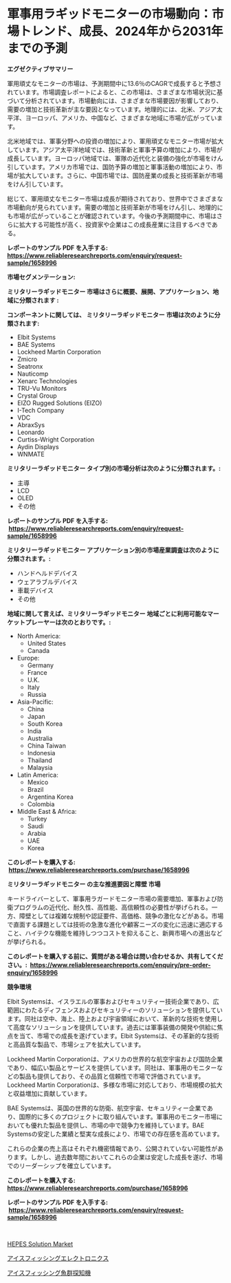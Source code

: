 <p><h1>軍事用ラギッドモニターの市場動向：市場トレンド、成長、2024年から2031年までの予測</h1></p><p><strong>エグゼクティブサマリー</strong></p>
<p><p>軍用頑丈なモニターの市場は、予測期間中に13.6％のCAGRで成長すると予想されています。市場調査レポートによると、この市場は、さまざまな市場状況に基づいて分析されています。市場動向には、さまざまな市場要因が影響しており、需要の増加と技術革新が主な要因となっています。地理的には、北米、アジア太平洋、ヨーロッパ、アメリカ、中国など、さまざまな地域に市場が広がっています。</p><p>北米地域では、軍事分野への投資の増加により、軍用頑丈なモニター市場が拡大しています。アジア太平洋地域では、技術革新と軍事予算の増加により、市場が成長しています。ヨーロッパ地域では、軍隊の近代化と装備の強化が市場をけん引しています。アメリカ市場では、国防予算の増加と軍事活動の増加により、市場が拡大しています。さらに、中国市場では、国防産業の成長と技術革新が市場をけん引しています。</p><p>総じて、軍用頑丈なモニター市場は成長が期待されており、世界中でさまざまな市場動向が見られています。需要の増加と技術革新が市場をけん引し、地理的にも市場が広がっていることが確認されています。今後の予測期間中に、市場はさらに拡大する可能性が高く、投資家や企業はこの成長産業に注目するべきである。</p></p>
<p><strong>レポートのサンプル PDF を入手する: <a href="https://www.reliableresearchreports.com/enquiry/request-sample/1658996">https://www.reliableresearchreports.com/enquiry/request-sample/1658996</a></strong></p>
<p><strong>市場セグメンテーション:</strong></p>
<p><strong> ミリタリーラギッドモニター 市場はさらに概要、展開、アプリケーション、地域に分類されます :</strong></p>
<p><strong>コンポーネントに関しては、 ミリタリーラギッドモニター 市場は次のように分類されます: &nbsp;</strong></p>
<p><ul><li>Elbit Systems</li><li>BAE Systems</li><li>Lockheed Martin Corporation</li><li>Zmicro</li><li>Seatronx</li><li>Nauticomp</li><li>Xenarc Technologies</li><li>TRU-Vu Monitors</li><li>Crystal Group</li><li>EIZO Rugged Solutions (EIZO)</li><li>I-Tech Company</li><li>VDC</li><li>AbraxSys</li><li>Leonardo</li><li>Curtiss-Wright Corporation</li><li>Aydin Displays</li><li>WNMATE</li></ul></p>
<p><strong> ミリタリーラギッドモニター タイプ別の市場分析は次のように分類されます。:</strong></p>
<p><ul><li>主導</li><li>LCD</li><li>OLED</li><li>その他</li></ul></p>
<p><strong>レポートのサンプル PDF を入手する: &nbsp;<a href="https://www.reliableresearchreports.com/enquiry/request-sample/1658996">https://www.reliableresearchreports.com/enquiry/request-sample/1658996</a></strong></p>
<p><strong> ミリタリーラギッドモニター アプリケーション別の市場産業調査は次のように分類されます。:</strong></p>
<p><ul><li>ハンドヘルドデバイス</li><li>ウェアラブルデバイス</li><li>車載デバイス</li><li>その他</li></ul></p>
<p><strong>地域に関して言えば、ミリタリーラギッドモニター 地域ごとに利用可能なマーケットプレーヤーは次のとおりです。:</strong></p>
<p><ul>
    <li>
        North America:
        <ul>
            <li>United States</li>
            <li>Canada</li>
        </ul>
    </li>
    <li>
        Europe:
        <ul>
            <li>Germany</li>
            <li>France</li>
            <li>U.K.</li>
            <li>Italy</li>
            <li>Russia</li>
        </ul>
    </li>
    <li>
        Asia-Pacific:
        <ul>
            <li>China</li>
            <li>Japan</li>
            <li>South Korea</li>
            <li>India</li>
            <li>Australia</li>
            <li>China Taiwan</li>
            <li>Indonesia</li>
            <li>Thailand</li>
            <li>Malaysia</li>
        </ul>
    </li>
    <li>
        Latin America:
        <ul>
            <li>Mexico</li>
            <li>Brazil</li>
            <li>Argentina Korea</li>
            <li>Colombia</li>
        </ul>
    </li>
    <li>
        Middle East & Africa:
        <ul>
            <li>Turkey</li>
            <li>Saudi</li>
            <li>Arabia</li>
            <li>UAE</li>
            <li>Korea</li>
        </ul>
    </li>
    </ul></p>
<p><strong>このレポートを購入する: &nbsp;<a href="https://www.reliableresearchreports.com/purchase/1658996">https://www.reliableresearchreports.com/purchase/1658996</a></strong></p>
<p><strong>ミリタリーラギッドモニター の主な推進要因と障壁 市場</strong></p>
<p><p>キードライバーとして、軍事用ラガードモニター市場の需要増加、軍事および防衛プログラムの近代化、耐久性、高性能、高信頼性の必要性が挙げられる。一方、障壁としては複雑な規制や認証要件、高価格、競争の激化などがある。市場で直面する課題としては技術の急激な進化や顧客ニーズの変化に迅速に適応すること、ハイテクな機能を維持しつつコストを抑えること、新興市場への進出などが挙げられる。</p></p>
<p><strong>このレポートを購入する前に、質問がある場合は問い合わせるか、共有してください。:&nbsp; <a href="https://www.reliableresearchreports.com/enquiry/pre-order-enquiry/1658996">https://www.reliableresearchreports.com/enquiry/pre-order-enquiry/1658996</a></strong></p>
<p><strong>競争環境</strong></p>
<p><p>Elbit Systemsは、イスラエルの軍事およびセキュリティー技術企業であり、広範囲にわたるディフェンスおよびセキュリティーのソリューションを提供しています。同社は空中、海上、陸上および宇宙領域において、革新的な技術を使用して高度なソリューションを提供しています。過去には軍事装備の開発や供給に焦点を当て、市場での成長を遂げています。Elbit Systemsは、その革新的な技術と高品質な製品で、市場シェアを拡大しています。</p><p>Lockheed Martin Corporationは、アメリカの世界的な航空宇宙および国防企業であり、幅広い製品とサービスを提供しています。同社は、軍事用のモニターなどの製品も提供しており、その品質と信頼性で市場で評価されています。Lockheed Martin Corporationは、多様な市場に対応しており、市場規模の拡大と収益増加に貢献しています。</p><p>BAE Systemsは、英国の世界的な防衛、航空宇宙、セキュリティー企業であり、国際的に多くのプロジェクトに取り組んでいます。軍事用のモニター市場においても優れた製品を提供し、市場の中で競争力を維持しています。BAE Systemsの安定した業績と堅実な成長により、市場での存在感を高めています。</p><p>これらの企業の売上高はそれぞれ機密情報であり、公開されていない可能性があります。しかし、過去数年間においてこれらの企業は安定した成長を遂げ、市場でのリーダーシップを確立しています。</p></p>
<p><strong>このレポートを購入する: &nbsp; <a href="https://www.reliableresearchreports.com/purchase/1658996">https://www.reliableresearchreports.com/purchase/1658996</a></strong></p>
<p><strong>レポートのサンプル PDF を入手する: &nbsp;<a href="https://www.reliableresearchreports.com/enquiry/request-sample/1658996">https://www.reliableresearchreports.com/enquiry/request-sample/1658996</a></strong><strong></strong></p>
<p>&nbsp;</p>
<p><p><a href="https://metal-farmhouse-e95.notion.site/HEPES-Solution-Market-Size-Share-Trends-Analysis-Report-By-Material-By-Type-By-End-user-By-Reg-a8820d221cf3422b962573cd98227299">HEPES Solution Market</a></p><p><a href="https://github.com/laurenreichert/Market-Research-Report-List-1/blob/main/144143512484.md">アイスフィッシングエレクトロニクス</a></p><p><a href="https://github.com/RodHoppe07/Market-Research-Report-List-1/blob/main/486849012485.md">アイスフィッシング魚群探知機</a></p></p>